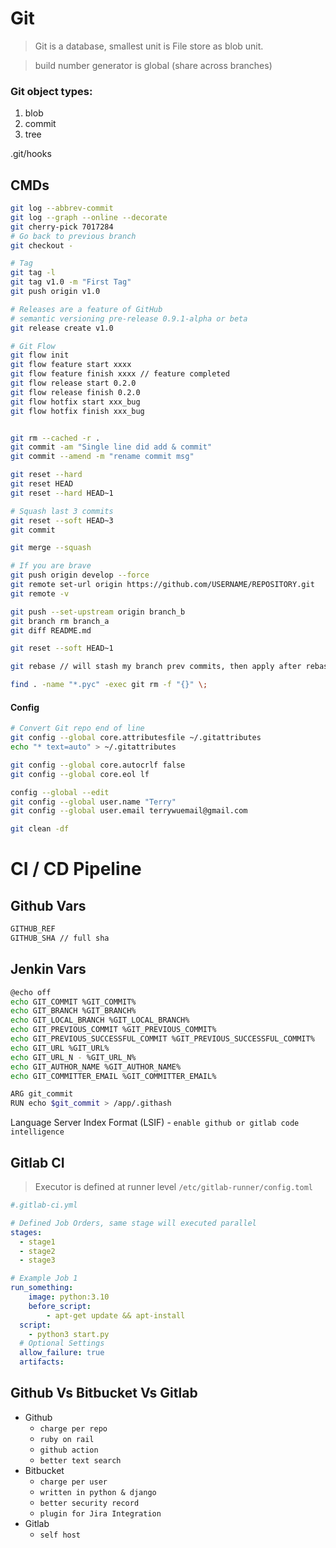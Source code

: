 # Git
> Git is a database, smallest unit is File store as blob unit.

> build number generator is global (share across branches)
### Git object types:
1. blob
2. commit
3. tree

.git/hooks

## CMDs
```bash
git log --abbrev-commit
git log --graph --online --decorate
git cherry-pick 7017284
# Go back to previous branch
git checkout -

# Tag
git tag -l
git tag v1.0 -m "First Tag"
git push origin v1.0 

# Releases are a feature of GitHub
# semantic versioning pre-release 0.9.1-alpha or beta
git release create v1.0

# Git Flow
git flow init
git flow feature start xxxx
git flow feature finish xxxx // feature completed
git flow release start 0.2.0
git flow release finish 0.2.0
git flow hotfix start xxx_bug
git flow hotfix finish xxx_bug


git rm --cached -r .
git commit -am "Single line did add & commit"
git commit --amend -m "rename commit msg"

git reset --hard
git reset HEAD
git reset --hard HEAD~1

# Squash last 3 commits
git reset --soft HEAD~3
git commit

git merge --squash

# If you are brave
git push origin develop --force
git remote set-url origin https://github.com/USERNAME/REPOSITORY.git
git remote -v

git push --set-upstream origin branch_b
git branch rm branch_a
git diff README.md

git reset --soft HEAD~1

git rebase // will stash my branch prev commits, then apply after rebase branch

find . -name "*.pyc" -exec git rm -f "{}" \;
```

#### Config
```bash
# Convert Git repo end of line
git config --global core.attributesfile ~/.gitattributes
echo "* text=auto" > ~/.gitattributes

git config --global core.autocrlf false
git config --global core.eol lf

config --global --edit
git config --global user.name "Terry"
git config --global user.email terrywuemail@gmail.com

git clean -df
```

# CI / CD Pipeline
## Github Vars
```bash
GITHUB_REF
GITHUB_SHA // full sha
```

## Jenkin Vars
```bash
@echo off
echo GIT_COMMIT %GIT_COMMIT% 
echo GIT_BRANCH %GIT_BRANCH%
echo GIT_LOCAL_BRANCH %GIT_LOCAL_BRANCH%
echo GIT_PREVIOUS_COMMIT %GIT_PREVIOUS_COMMIT%
echo GIT_PREVIOUS_SUCCESSFUL_COMMIT %GIT_PREVIOUS_SUCCESSFUL_COMMIT%
echo GIT_URL %GIT_URL%
echo GIT_URL_N - %GIT_URL_N%
echo GIT_AUTHOR_NAME %GIT_AUTHOR_NAME%
echo GIT_COMMITTER_EMAIL %GIT_COMMITTER_EMAIL%

ARG git_commit
RUN echo $git_commit > /app/.githash
```

Language Server Index Format (LSIF) - `enable github or gitlab code intelligence`

## Gitlab CI
> Executor is defined at runner level `/etc/gitlab-runner/config.toml`

```yml
#.gitlab-ci.yml

# Defined Job Orders, same stage will executed parallel
stages:
  - stage1
  - stage2
  - stage3

# Example Job 1
run_something:
	image: python:3.10
	before_script:
		- apt-get update && apt-install
  script:
    - python3 start.py
  # Optional Settings
  allow_failure: true
  artifacts:

```

## Github Vs Bitbucket Vs Gitlab
- Github
	- `charge per repo`
	- `ruby on rail`
	- `github action`
	- `better text search`
- Bitbucket
  - `charge per user`
  - `written in python & django`
  - `better security record`
  - `plugin for Jira Integration`
- Gitlab
  - `self host`